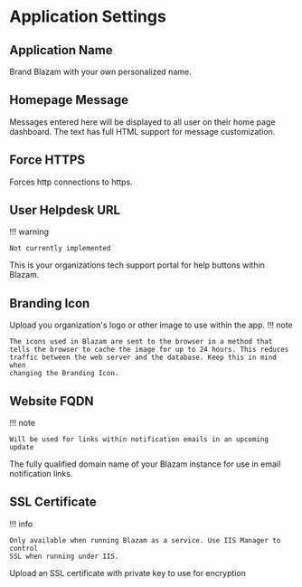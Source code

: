 # Application Settings
## Application Name
Brand Blazam with your own personalized name.

## Homepage Message
Messages entered here will be displayed to all user
on their home page dashboard. The text has full HTML support
for message customization.

## Force HTTPS
Forces http connections to https.

## User Helpdesk URL
!!! warning

	Not currently implemented

This is your organizations tech support portal for help buttons within Blazam.

## Branding Icon
Upload you organization's logo or other image to use within the app. 
!!! note
	
	The icons used in Blazam are sent to the browser in a method that
	tells the browser to cache the image for up to 24 hours. This reduces
	traffic between the web server and the database. Keep this in mind when
	changing the Branding Icon.

## Website FQDN
!!! note

	Will be used for links within notification emails in an upcoming update

The fully qualified domain name of your Blazam instance for use in email notification links.

## SSL Certificate
!!! info

	Only available when running Blazam as a service. Use IIS Manager to control
	SSL when running under IIS.

Upload an SSL certificate with private key to use for encryption